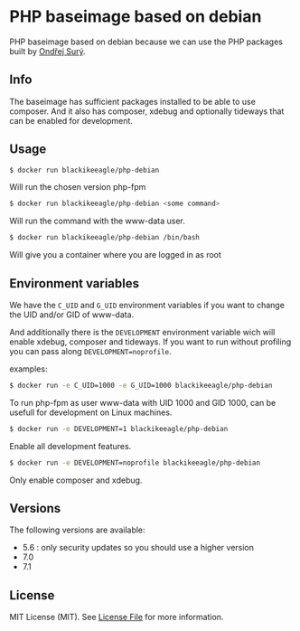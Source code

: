 PHP baseimage based on debian
=============================

PHP baseimage based on debian because we can use the PHP packages built by
[Ondřej Surý](https://deb.sury.org/).

Info
----

The baseimage has sufficient packages installed to be able to use composer. And
it also has composer, xdebug and optionally tideways that can be enabled for
development.

Usage
-----

~~~ sh
$ docker run blackikeeagle/php-debian
~~~

Will run the chosen version php-fpm

~~~ sh
$ docker run blackikeeagle/php-debian <some command>
~~~

Will run the command with the www-data user.

~~~ sh
$ docker run blackikeeagle/php-debian /bin/bash
~~~

Will give you a container where you are logged in as root

Environment variables
---------------------

We have the `C_UID` and `G_UID` environment variables if you want to change the
UID and/or GID of www-data.

And additionally there is the `DEVELOPMENT` environment variable wich will
enable xdebug, composer and tideways. If you want to run without profiling you
can pass along `DEVELOPMENT=noprofile`.

examples:

~~~ sh
$ docker run -e C_UID=1000 -e G_UID=1000 blackikeeagle/php-debian
~~~

To run php-fpm as user www-data with UID 1000 and GID 1000, can be usefull for
development on Linux machines.

~~~ sh
$ docker run -e DEVELOPMENT=1 blackikeeagle/php-debian
~~~

Enable all development features.

~~~ sh
$ docker run -e DEVELOPMENT=noprofile blackikeeagle/php-debian
~~~

Only enable composer and xdebug.

Versions
--------

The following versions are available:
- 5.6 : only security updates so you should use a higher version
- 7.0
- 7.1

License
-------

MIT License (MIT). See [License File](LICENSE.md) for more information.
